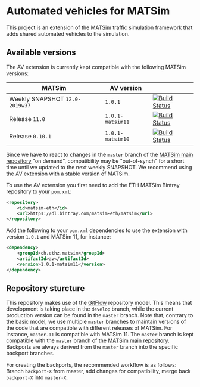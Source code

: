 # Automated vehicles for MATSim

This project is an extension of the [MATSim](https://github.com/matsim-org/matsim) traffic simulation framework that adds shared automated vehicles to the simulation.

## Available versions

The AV extension is currently kept compatible with the following MATSim versions:

|MATSim              |AV version      |               |
|--------------------|-----------------|---------------|
| Weekly SNAPSHOT `12.0-2019w37`            | `1.0.1`           | [![Build Status](https://travis-ci.org/matsim-eth/av.svg?branch=master)](https://travis-ci.org/matsim-eth/av) |
| Release `11.0`       | `1.0.1-matsim11`  | [![Build Status](https://travis-ci.org/matsim-eth/av.svg?branch=master-11)](https://travis-ci.org/matsim-eth/av) |
| Release `0.10.1`     | `1.0.1-matsim10`  | [![Build Status](https://travis-ci.org/matsim-eth/av.svg?branch=master-10)](https://travis-ci.org/matsim-eth/av) |

Since we have to react to changes in the `master` branch of the [MATSim main repository](https://github.com/matsim-org/matsim) "on demand", compatibility may be "out-of-synch" for a short time until we updated to the next weekly SNAPSHOT. We recommend using the AV extension with a stable version of MATSim.

To use the AV extension you first need to add the ETH MATSim Bintray repository to your `pom.xml`:

```xml
<repository>
    <id>matsim-eth</id>
    <url>https://dl.bintray.com/matsim-eth/matsim</url>
</repository>
```

Add the following to your `pom.xml` dependencies to use the extension with version `1.0.1` and MATSim 11, for instance:

```xml
<dependency>
    <groupId>ch.ethz.matsim</groupId>
    <artifactId>av</artifactId>
    <version>1.0.1-matsim11</version>
</dependency>
```

## Repository sturcture

This repository makes use of the [GitFlow](https://nvie.com/posts/a-successful-git-branching-model/) repository model. This means that development is taking place in the `develop` branch, while the current production version can be found in the `master` branch. Note that, contrary to the basic model, we use multiple `master` branches to maintain versions of the code that are compatible with different releases of MATSim. For instance, `master-11` is compatible with MATSim 11. The `master` branch is kept compatible with the `master` branch of the [MATSim main repository](https://github.com/matsim-org/matsim). Backports are always derived from the `master` branch into the specific backport branches.

For creating the backports, the recommended workflow is as follows: Branch `backport-X` from master, add changes for compatibility, merge back `backport-X` into `master-X`. 

